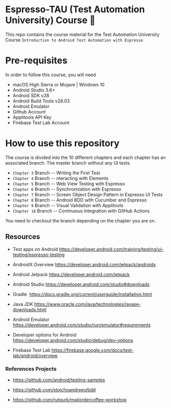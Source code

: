 # Espresso-TAU (Test Automation University) Course :rocket:

This repo contains the course material for the Test Automation University Course `Introduction to Android Test Automation with Espresso` 


# Pre-requisites

In order to follow this course, you will need 
 * macOS High Sierra or Mojave | Windows 10 
 * Android Studio 3.6+
 * Android SDK v28
 * Android Build Tools v28.03
 * Android Emulator
 * Github Account
 * Applitools API Key
 * Firebase Test Lab Account
 
 
# How to use this repository 

The course is divided into the 10 different chapters and each chapter has an associated branch. The master branch without any UI tests. 

* `Chapter 3` Branch -- Writing the First Test 
* `Chapter 4` Branch -- nteracting with Elements 
* `Chapter 5` Branch -- Web View Testing with Espresso
* `Chapter 6` Branch -- Synchronization with Espresso 
* `Chapter 7` Branch -- Screen Object Design Pattern in Espresso UI Tests 
* `Chapter 8` Branch -- Android BDD with Cucumber and Espresso
* `Chapter 9` Branch -- Visual Validation with Applitools
* `Chapter 10` Branch -- Continuous Integration with GitHub Actions

You need to checkout the branch depending on the chapter you are on.

## Resources
- Test apps on Android
https://developer.android.com/training/testing/ui-testing/espresso-testing
- AndroidX Overview
https://developer.android.com/jetpack/androidx

- Android Jetpack
https://developer.android.com/jetpack

- Android Studio
https://developer.android.com/studio#downloads

- Gradle 
https://docs.gradle.org/current/userguide/installation.html

- Java JDK
https://www.oracle.com/java/technologies/javase-downloads.html

- Android Emulator
https://developer.android.com/studio/run/emulator#requirements

- Developer options for Android
https://developer.android.com/studio/debug/dev-options

- Firebase Test Lab
https://firebase.google.com/docs/test-lab/android/overview


### References Projects
 - https://github.com/android/testing-samples

 - https://github.com/stoichoandreev/bdd

 - https://github.com/rutgurk/mailordercoffee-workshop
 
 
 
